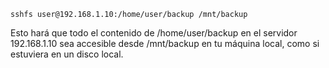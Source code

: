 ```
sshfs user@192.168.1.10:/home/user/backup /mnt/backup
```
Esto hará que todo el contenido de /home/user/backup en el servidor 192.168.1.10 sea accesible desde /mnt/backup en tu máquina local, como si estuviera en un disco local.